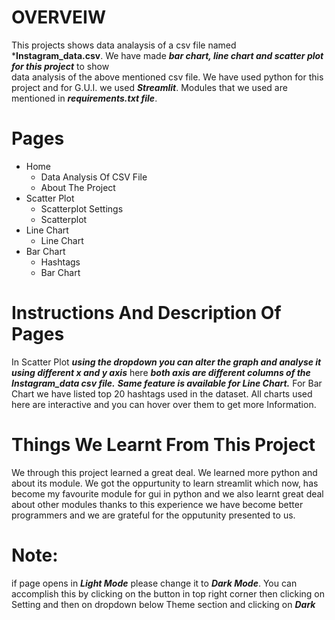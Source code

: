 
# OVERVEIW
This projects shows data analaysis of a csv file named ***Instagram_data.csv**. We have made ***bar chart, line chart and scatter plot for this project*** to show  
data analysis of the above mentioned csv file. We have used python for this project and for G.U.I. we used ***Streamlit***. Modules that we used are mentioned in ***requirements.txt file***. 
# Pages
- Home
   - Data Analysis Of CSV File
   - About The Project
- Scatter Plot
   - Scatterplot Settings
   - Scatterplot
- Line Chart
     - Line Chart
- Bar Chart
     - Hashtags
     - Bar Chart
# Instructions And Description Of Pages
In Scatter Plot ***using the dropdown you can alter the graph and analyse it using different x and y axis*** here ***both axis are different columns of the Instagram_data csv file.*** ***Same feature is available for Line Chart.*** For Bar Chart we have listed top 20 hashtags used in the dataset. All charts used here are interactive and you can hover over them to get more Information. 
# Things We Learnt From This Project 
We through this project learned a great deal. We learned more python and about its module. We got the oppurtunity to learn streamlit which now, has become my favourite module for gui in python and we also learnt great deal about other modules thanks to this experience we have become better programmers and we
are grateful for the opputunity presented to us. 
# Note:
if page opens in ***Light Mode*** please change it to ***Dark Mode***. You can accomplish this by clicking on the button in top right corner then clicking on Setting and then on dropdown below 
Theme section and clicking on ***Dark***
